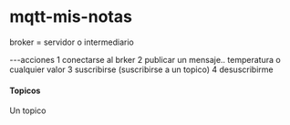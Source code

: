 # mqtt-mis-notas

broker = servidor o intermediario


---acciones
1 conectarse al brker
2 publicar un mensaje.. temperatura o cualquier valor
3 suscribirse (suscribirse a un topico)
4 desuscribirme

#### Topicos
Un topico 
